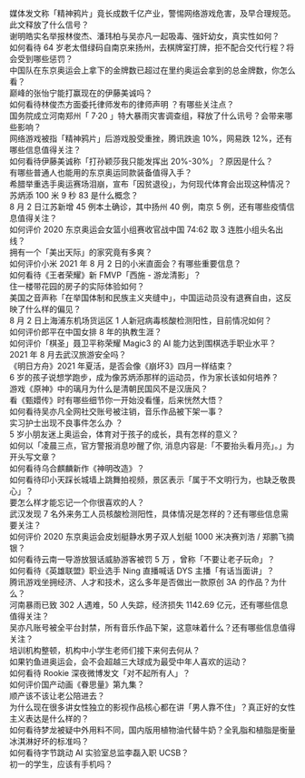 媒体发文称「精神鸦片」竟长成数千亿产业，警惕网络游戏危害，及早合理规范。此文释放了什么信号？  
谢明皓实名举报林俊杰、潘玮柏与吴亦凡一起吸毒、强奸幼女，真实性如何？  
如何看待 64 岁老太借绿码自南京来扬州，去棋牌室打牌，拒不配合交代行程？将会受到哪些惩罚？  
中国队在东京奥运会上拿下的金牌数已超过在里约奥运会拿到的总金牌数，你怎么看？  
巅峰的张怡宁能打赢现在的伊藤美诚吗？  
如何看待林俊杰方面委托律师发布的律师声明 ？有哪些关注点？  
国务院成立河南郑州「 7·20 」特大暴雨灾害调查组，释放了什么讯号？会带来哪些影响？  
网络游戏被指「精神鸦片」后游戏股受重挫，腾讯跌逾 10%，网易跌 12%，还有哪些信息值得关注？  
如何看待伊藤美诚称「打孙颖莎我只能发挥出 20%-30%」？原因是什么？  
有哪些普通人也能用的东京奥运同款装备值得入手？  
希腊举重选手奥运赛场泪崩，宣布「因贫退役」，为何现代体育会出现这种情况？  
苏炳添 100 米 9 秒 83 是什么概念？  
8 月 2 日江苏新增 45 例本土确诊，其中扬州 40 例，南京 5 例，还有哪些疫情信息值得关注？  
如何评价 2020 东京奥运会女篮小组赛收官战中国 74:62 取 3 连胜小组头名出线？  
拥有一个「美出天际」的家究竟有多爽？  
如何评价小米 2021 年 8 月 2 日的小米直面会？有哪些重要信息？  
如何看待《王者荣耀》新 FMVP「西施 - 游龙清影」？  
住一楼带花园的房子的实际体验如何？  
美国之音声称「在举国体制和民族主义夹缝中」，中国运动员没有退赛自由，这反映了什么样的偏见？  
8 月 2 日上海浦东机场货运区 1 人新冠病毒核酸检测阳性，目前情况如何？  
如何评价郎平在中国女排 8 年的执教生涯？  
如何评价「棋圣」聂卫平称荣耀 Magic3 的 AI 能力达到围棋选手职业水平？  
2021 年 8 月去武汉旅游安全吗？  
《明日方舟》2021 年夏活，是否会像《崩坏3》四月一样结束？  
6 岁的孩子说想学跑步，成为像苏炳添那样的运动员，作为家长该如何培养？  
游戏《原神》中的璃月为什么是清朝民国风不是汉唐风？  
看《甄嬛传》时有哪些细节你一开始没看懂，后来恍然大悟？  
如何看待吴亦凡全网社交账号被注销，音乐作品被下架一事？  
实习护士出现不良事件怎么办 ？  
5 岁小朋友迷上奥运会，体育对于孩子的成长，具有怎样的意义？  
如何以「凌晨三点，官方警报消息吵醒了你, 消息内容是:「不要抬头看月亮」。」为开头写文章？  
如何看待乌合麒麟新作《神明改造》？  
如何看待印小天踩长城墙上跳舞拍视频，景区表示「属于不文明行为，也缺乏敬畏心」？  
要怎么样才能忘记一个你很喜欢的人？  
武汉发现 7 名外来务工人员核酸检测阳性，具体情况是怎样的？还有哪些信息需要关注？  
如何评价 2020 东京奥运会皮划艇静水男子双人划艇 1000 米决赛刘浩 / 郑鹏飞摘银？  
如何看待云南一导游放狠话威胁游客被罚 5 万 ，曾称「不要让老子玩命」？  
如何看待《英雄联盟》职业选手 Ning 直播喊话 DYS 主播「有话当面讲」？  
腾讯游戏坐拥经济、人才和技术，这么多年是否做出一款原创 3A 的作品？为什么？  
河南暴雨已致 302 人遇难，50 人失踪，经济损失 1142.69 亿元，还有哪些信息值得关注？  
吴亦凡账号被全平台封禁，所有音乐作品下架，这意味着什么？还有哪些信息值得关注？  
培训机构整顿，机构中小学生老师们接下来何去何从？  
如果钓鱼进奥运会，会不会超越三大球成为最受中年人喜欢的运动？  
如何看待 Rookie 深夜微博发文「对不起所有人」？  
如何评价国产动画《眷思量》第九集？  
顺产该不该让老公陪进去？  
为什么现在很多讲女性独立的影视作品核心都在讲「男人靠不住」？真正好的女性主义表达是什么样的？  
如何看待梦龙被疑中外用料不同，国内版用植物油代替牛奶？全乳脂和植脂是衡量冰淇淋好坏的标准吗？  
如何看待字节跳动 AI 实验室总监李磊入职 UCSB？  
初一的学生，应该有手机吗？  

